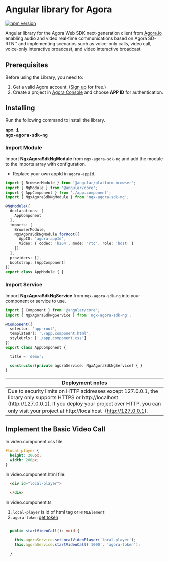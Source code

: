 # Angular library for Agora 

[![npm version](https://badge.fury.io/js/ngx-agora-sdk-ng.svg)](https://badge.fury.io/js/ngx-agora-sdk-ng)

Angular library for the Agora Web SDK next-generation client from [Agora.io](https://www.agora.io/en/) enabling audio and video real-time communications based on Agora SD-RTN™ and implementing scenarios such as voice-only calls, video call, voice-only interactive broadcast, and video interactive broadcast. 

## Prerequisites
Before using the Library, you need to:

1. Get a valid Agora account. ([Sign up](https://sso.agora.io/en/signup?_ga=2.63500074.482805615.1577072824-849535803.1560925029) for free.)
2. Create a project in [Agora Console](https://console.agora.io/) and choose **APP ID** for authentication.

## Installing
Run the following command to install the library.
<strong><pre>npm i ngx-agora-sdk-ng </pre></strong>

### Import Module
Import **NgxAgoraSdkNgModule** from `ngx-agora-sdk-ng` and add the module to the imports array with configuration. 
* Replace your own appId in `agora-appId`.
```ts
import { BrowserModule } from '@angular/platform-browser';
import { NgModule } from '@angular/core';
import { AppComponent } from './app.component';
import { NgxAgoraSdkNgModule } from 'ngx-agora-sdk-ng';

@NgModule({
  declarations: [
    AppComponent
  ],
  imports: [
    BrowserModule,
    NgxAgoraSdkNgModule.forRoot({
      AppID: 'agora-appId',
      Video: { codec: 'h264', mode: 'rtc', role: 'host' }
    })
  ],
  providers: [],
  bootstrap: [AppComponent]
})
export class AppModule { }

```

### Import Service
Import **NgxAgoraSdkNgService** from `ngx-agora-sdk-ng` into your component or service to use. 
```ts
import { Component } from '@angular/core';
import { NgxAgoraSdkNgService } from 'ngx-agora-sdk-ng';

@Component({
  selector: 'app-root',
  templateUrl: './app.component.html',
  styleUrls: ['./app.component.css']
})
export class AppComponent {

  title = 'demo';

  constructor(private agoraService: NgxAgoraSdkNgService) { }
}

```


Deployment notes | 
------------ | 
Due to security limits on HTTP addresses except 127.0.0.1, the library only supports HTTPS or http://localhost (http://127.0.0.1). If you deploy your project over HTTP, you can only visit your project at http://localhost（http://127.0.0.1). |

## Implement the Basic Video Call
In video.component.css file
```css
#local-player {
  height: 200px;
  width: 200px;
}
```
In video.component.html file:
```html
  <div id="local-player">

  </div>
```
In video.component.ts
1. `local-player` is id of html tag or `HTMLElement`
2. `agora-token` [get token](https://github.com/AgoraIO/Tools/tree/master/DynamicKey/AgoraDynamicKey)
```ts

  public startVideoCall(): void {

    this.agoraService.setLocalVideoPlayer('local-player');
    this.agoraService.startVideoCall('1000', 'agora-token');

  }
    
```


